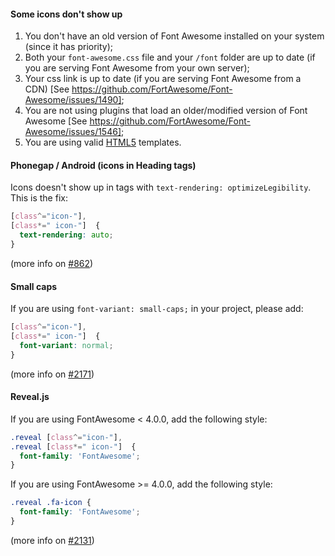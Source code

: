 #### Some icons don't show up
1. You don't have an old version of Font Awesome installed on your system (since it has priority);
2. Both your `font-awesome.css` file and your `/font` folder are up to date (if you are serving Font Awesome from your own server);
3. Your css link is up to date (if you are serving Font Awesome from a CDN) [See https://github.com/FortAwesome/Font-Awesome/issues/1490];
4. You are not using plugins that load an older/modified version of Font Awesome [See https://github.com/FortAwesome/Font-Awesome/issues/1546];
5. You are using valid [HTML5](http://www.w3.org/TR/html5/introduction.html#a-quick-introduction-to-html) templates.


#### Phonegap / Android (icons in Heading tags)
Icons doesn't show up in tags with `text-rendering: optimizeLegibility`. This is the fix:
```css
[class^="icon-"],
[class*=" icon-"]  {
  text-rendering: auto;
}
```

(more info on [#862](https://github.com/FortAwesome/Font-Awesome/pull/862))


#### Small caps
If you are using `font-variant: small-caps;` in your project, please add:
```css
[class^="icon-"],
[class*=" icon-"]  {
  font-variant: normal;
}
```

(more info on [#2171](https://github.com/FortAwesome/Font-Awesome/issues/2171))


#### Reveal.js
If you are using FontAwesome < 4.0.0, add the following style:

```css
.reveal [class^="icon-"],
.reveal [class*=" icon-"]  {
  font-family: 'FontAwesome';
}
```

If you are using FontAwesome >= 4.0.0, add the following style:
```css
.reveal .fa-icon {
  font-family: 'FontAwesome';
}
```

(more info on [#2131](https://github.com/FortAwesome/Font-Awesome/pull/2131))